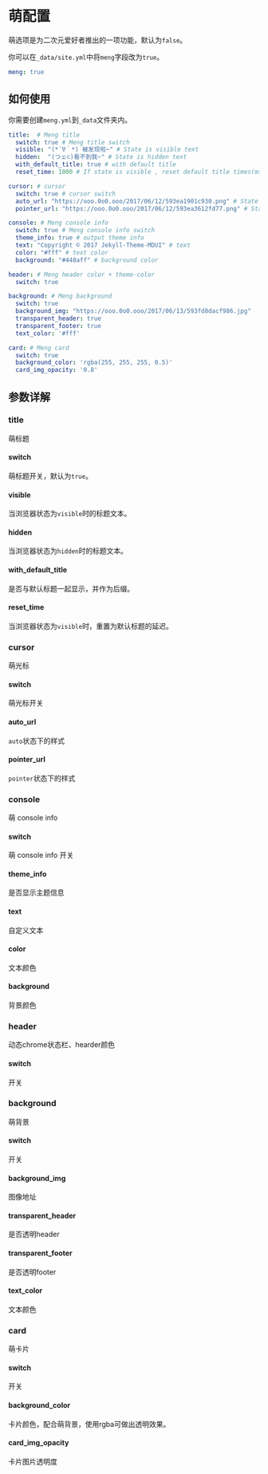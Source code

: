 # 萌配置

萌选项是为二次元爱好者推出的一项功能，默认为`false`。

你可以在`_data/site.yml`中将`meng`字段改为`true`。

```yaml
meng: true
```

## 如何使用

你需要创建`meng.yml`到`_data`文件夹内。

```yaml
title:  # Meng title
  switch: true # Meng title switch
  visible: "(*´∇｀*) 被发现啦~" # State is visible text
  hidden:  "(つェ⊂)看不到我~" # State is hidden text
  with_default_title: true # with default title
  reset_time: 1000 # If state is visible , reset default title times(ms)

cursor: # cursor
  switch: true # cursor switch
  auto_url: "https://ooo.0o0.ooo/2017/06/12/593ea1901c930.png" # State is auto style
  pointer_url: "https://ooo.0o0.ooo/2017/06/12/593ea3612fd77.png" # State is pointer style

console: # Meng console info
  switch: true # Meng console info switch
  theme_info: true # output theme info
  text: "Copyright © 2017 Jekyll-Theme-MDUI" # text
  color: "#fff" # text color
  background: "#448aff" # background color

header: # Meng header color + theme-color
  switch: true

background: # Meng background
  switch: true
  background_img: "https://ooo.0o0.ooo/2017/06/13/593fd8dacf986.jpg"
  transparent_header: true
  transparent_footer: true
  text_color: '#fff'

card: # Meng card
  switch: true
  background_color: 'rgba(255, 255, 255, 0.5)'
  card_img_opacity: '0.8'
```

## 参数详解

### title

萌标题

#### switch

萌标题开关，默认为`true`。

#### visible

当浏览器状态为`visible`时的标题文本。

#### hidden

当浏览器状态为`hidden`时的标题文本。

#### with_default_title

是否与默认标题一起显示，并作为后缀。

#### reset_time

当浏览器状态为`visible`时，重置为默认标题的延迟。

### cursor

萌光标

#### switch

萌光标开关

#### auto_url

`auto`状态下的样式

#### pointer_url

`pointer`状态下的样式

### console

萌 console info

#### switch

萌 console info 开关

#### theme_info

是否显示主题信息

#### text

自定义文本

#### color

文本颜色

#### background

背景颜色

### header

动态chrome状态栏、hearder颜色

#### switch

开关

### background

萌背景

#### switch

开关

#### background_img

图像地址

#### transparent_header

是否透明header

#### transparent_footer

是否透明footer

#### text_color

文本颜色

### card
萌卡片

#### switch
开关

#### background_color

卡片颜色，配合萌背景，使用rgba可做出透明效果。

#### card_img_opacity

卡片图片透明度